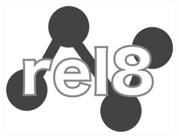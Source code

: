 <img src="https://github.com/aucontraire/rel8/blob/master/rel8/static/images/rel8-logo.png" alt="rel8 logo" width="450"/>
